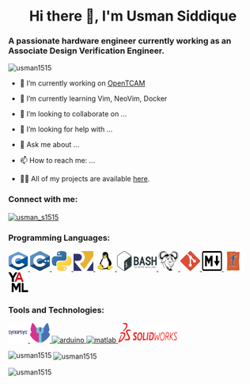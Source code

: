 <h1 align="center">Hi there 👋, I'm Usman Siddique</h1>
<h3 align="left">A passionate hardware engineer currently working as an Associate Design Verification Engineer.</h3>

<p align="left"> <img src="https://komarev.com/ghpvc/?username=usman1515&label=Profile%20views&color=0e75b6&style=flat" alt="usman1515" /> </p>

<!-- <p align="left"> 
<a href="https://github.com/ryo-ma/github-profile-trophy"><img src="https://github-profile-trophy.vercel.app/?username=usman1515" alt="usman1515" /></a> </p> -->

- 🔭 I’m currently working on [OpenTCAM](https://github.com/merledu/OpenTcam)
- 🌱 I’m currently learning Vim, NeoVim, Docker
- 👯 I’m looking to collaborate on ...
- 🤔 I’m looking for help with ...
- 💬 Ask me about ...
- 📫 How to reach me: ...

- 👨‍💻 All of my projects are available [here](https://github.com/usman1515?tab=repositories).

<h3 align="left">Connect with me:</h3>
<p align="left">
<a href="https://twitter.com/usman_s1515" target="blank"><img align="center" src="https://raw.githubusercontent.com/rahuldkjain/github-profile-readme-generator/master/src/images/icons/Social/twitter.svg" alt="usman_s1515" height="30" width="40" /></a>
<!-- <a href="https://linkedin.com/in/usmansiddique1515" target="blank"><img align="center" src="https://raw.githubusercontent.com/rahuldkjain/github-profile-readme-generator/master/src/images/icons/Social/linked-in-alt.svg" alt="usmansiddique1515" height="30" width="40" /></a> -->
</p>

 

<h3 align="left">Programming Languages:</h3>
<p align="left"> 
<!-- Verilog • SystemVerilog • UVM • -->
<!-- Verilog -->
<!-- SystemVerilog -->
<!-- UVM -->
<a href="https://www.cprogramming.com/" target="_blank" rel="noreferrer"> <img src="./logos/c.svg" alt="C" width="40" height="40"/> </a>
<a href="https://www.w3schools.com/cpp/" target="_blank" rel="noreferrer"> <img src="./logos/cpp.svg" alt="C++" width="40" height="40"/> </a>
<a href="https://www.python.org" target="_blank" rel="noreferrer"> <img src="./logos/python.svg" alt="Python" width="40" height="40"/> </a> 
<a href="https://github.com/riscv" target="_blank" rel="noreferrer"> <img src="./logos/risc-v.png" alt="RISC-V" width="40" height="40"/> </a>
<a href="https://www.linux.org/" target="_blank" rel="noreferrer"> <img src="./logos/linux-tux.svg" alt="linux" width="40" height="40"/> </a> 
<a href="https://www.gnu.org/software/bash/" target="_blank" rel="noreferrer"> <img src="./logos/bash.svg" alt="BASH" width="80" height="40"/> </a> 
<a href="https://www.gnu.org/software/make/" target="_blank" rel="noreferrer"> <img src="./logos/gnu.svg" alt="MAKE" width="40" height="40"/> </a>
<a href="https://git-scm.com/" target="_blank" rel="noreferrer"> <img src="./logos/git.svg" alt="Git" width="40" height="40"/> </a>
<a href="https://www.markdownguide.org/" target="_blank" rel="noreferrer"> <img src="./logos/markdown.svg" alt="Markdown" width="40" height="40"/> </a> 
<a href="https://www.tcl.tk/about/language.html" target="_blank" rel="noreferrer"> <img src="./logos/tcl.svg" alt="Tcl" width="40" height="40"/> </a>
<a href="https://www.tutorialspoint.com/yaml/yaml_basics.html" target="_blank" rel="noreferrer"> <img src="./logos/yaml.png" alt="YAML" width="40" height="40"/> </a>
</p>


<h3 align="left">Tools and Technologies:</h3>
<p align="left">
<!-- ModelSim -->
<a href="https://www.synopsys.com/" target="_blank" rel="noreferrer"> <img src="./logos/synopsys.svg" alt="C" width="40" height="40"/> </a>
<!-- Synopsys SpyGlass -->
<a href="https://github.com/YosysHQ/yosys" target="_blank" rel="noreferrer"> <img src="./logos/yosys.png" alt="C" width="40" height="40"/> </a>
<!-- OpenLane -->
<!-- AVR MCUs -->
<!-- ESP-8266/ESP-32 -->
<!-- Altium Designer -->
<!-- KiCAD -->
<!-- 3D printing -->
<!-- Atmel Studio -->
<!-- Platform IO -->
<a href="https://www.arduino.cc/" target="_blank" rel="noreferrer"> <img src="https://cdn.worldvectorlogo.com/logos/arduino-1.svg" alt="arduino" width="40" height="40"/> </a> 
<!-- MATLAB -->
<a href="https://www.mathworks.com/" target="_blank" rel="noreferrer"> <img src="https://upload.wikimedia.org/wikipedia/commons/2/21/Matlab_Logo.png" alt="matlab" width="40" height="40"/> </a>
<!-- SimuLink -->
<a href="https://www.solidworks.com/" target="_blank" rel="noreferrer"> <img src="./logos/solidworks.svg" alt="C" width="120" height="40"/> </a>
<!-- Familiar: -->
<!-- Xilinx ISE Design suite -->
<!-- Intel Quartus -->
</p>

<!-- <a href="url of website" target="_blank" rel="noreferrer"> <img src="" alt="language name" width="40" height="40"/> </a> -->

<p><img align="left" src="https://github-readme-stats.vercel.app/api/top-langs?username=usman1515&show_icons=true&locale=en&layout=compact" alt="usman1515" /></p>

<p>&nbsp;<img align="center" src="https://github-readme-stats.vercel.app/api?username=usman1515&show_icons=true&locale=en" alt="usman1515" /></p>

<p><img align="center" src="https://github-readme-streak-stats.herokuapp.com/?user=usman1515&" alt="usman1515" /></p>

